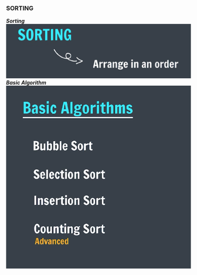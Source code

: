 ### SORTING

**_Sorting_**
![sorting](image.png)
**_Basic Algorithm_**
![Basic Algorithm](image1.png)

